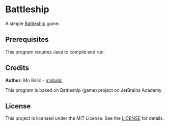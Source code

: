 # Battleship

A simple [Battleship](https://en.wikipedia.org/wiki/Battleship_%28game%29 "https://en.wikipedia.org/wiki/Battleship_(game)") game.

## Prerequisites

This program requires Java to compile and run.

## Credits

**Author:** Mo Balić - [mobalic](https://github.com/mobalic)

This program is based on Battleship (game) project on JetBrains Academy

## License

This project is licensed under the MIT License. See the [LICENSE](https://github.com/mobalic/Battleship/blob/main/LICENSE) for details.

